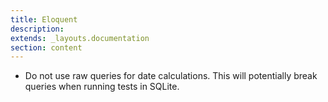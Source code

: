 ```yaml
---
title: Eloquent
description: 
extends: _layouts.documentation
section: content
---
```

- Do not use raw queries for date calculations. This will potentially break queries when running tests in SQLite.

